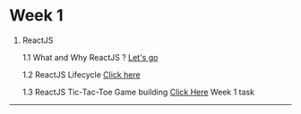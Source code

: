 # Week 1   

1. ReactJS

   1.1 What and Why ReactJS ? [Let's go](https://www.c-sharpcorner.com/article/what-and-why-reactjs/#:~:text=React%20allows%20developers%20to%20create,view%20in%20the%20MVC%20template.)
   
   1.2 ReactJS Lifecycle [Click here](http://react.tips/how-to-use-react-component-lifecycle-methods/)
   
   1.3 ReactJS Tic-Tac-Toe Game building [Click Here](https://reactjs.org/tutorial/tutorial.html#what-are-we-building) Week 1 task 

---
